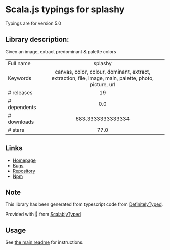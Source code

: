 
# Scala.js typings for splashy

Typings are for version 5.0

## Library description:
Given an image, extract predominant & palette colors

|                    |                 |
| ------------------ | :-------------: |
| Full name          | splashy |
| Keywords           | canvas, color, colour, dominant, extract, extraction, file, image, main, palette, photo, picture, url |
| # releases         | 19 |
| # dependents       | 0.0 |
| # downloads        | 683.3333333333334 |
| # stars            | 77.0 |

## Links
- [Homepage](https://github.com/microlinkhq/splashy#readme)
- [Bugs](https://github.com/microlinkhq/splashy/issues)
- [Repository](https://github.com/microlinkhq/splashy)
- [Npm](https://www.npmjs.com/package/splashy)
    


## Note
This library has been generated from typescript code from [DefinitelyTyped](https://definitelytyped.org).

Provided with :purple_heart: from [ScalablyTyped](https://github.com/oyvindberg/ScalablyTyped)

## Usage
See [the main readme](../../readme.md) for instructions.



